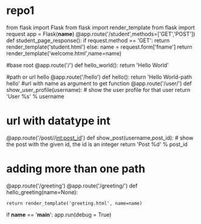 # repo1
from flask import Flask
from flask import render_template
from flask import request
app = Flask(__name__)
@app.route('/student',methods=['GET','POST']) 
def  student_page_response():
 if request.method == 'GET':
    return render_template('student.html')
 else:
    name = request.form['fname']
    return render_template('welcome.html',name=name)



#base root 
@app.route('/')
def hello_world():
   return 'Hello World'

#path or url hello
@app.route('/hello')
def hello():
    return 'Hello World-path hello'
#url with name as argument to get function
@app.route('/user/<username>')
def show_user_profile(username):
    # show the user profile for that user
    return 'User %s' % username
# url with datatype int
@app.route('/post/<username>/<int:post_id>')
def show_post(username,post_id):
    # show the post with the given id, the id is an integer
    return 'Post %d' % post_id
# adding more than one path
@app.route('/greeting')
@app.route('/greeting/<name>')
def hello_greeting(name=None):
    
    return render_template('greeting.html', name=name)


if __name__ == '__main__':
    app.run(debug = True)
    
